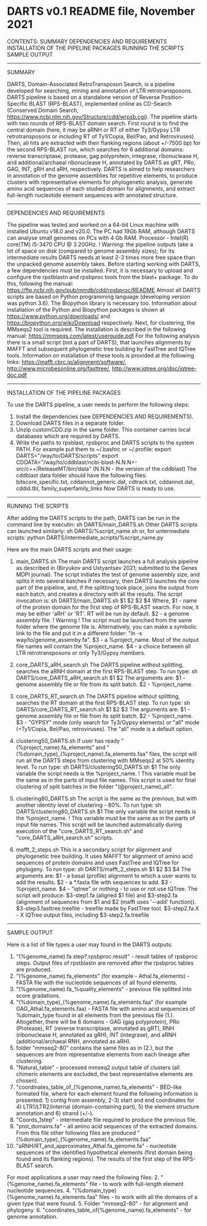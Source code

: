 DARTS v0.1 README file, November 2021
================================================================================

CONTENTS:
SUMMARY
DEPENDENCIES AND REQUIREMENTS
INSTALLATION OF THE PIPELINE PACKAGES
RUNNING THE SCRIPTS
SAMPLE OUTPUT

--------------------------------------------------------------------------------

SUMMARY

DARTS, Domain-Associated RetroTransposon Search, is a pipeline developed for searching, mining and annotation of LTR retrotransposons. DARTS pipeline is based on a standalone version of Reverse Position-Specific BLAST (RPS-BLAST), implemented online as CD-Search (Conserved Domain Search, https://www.ncbi.nlm.nih.gov/Structure/cdd/wrpsb.cgi). The pipeline starts with two rounds of RPS-BLAST domain search. First round is to find the central domain (here, it may be aRNH or RT of either Ty3/Gypsy LTR retrotransposons or including RT of Ty1/Copia, Bel/Pao, and Retroviruses). Then, all hits are extracted with their flanking regions (about +/-7500 bp) for the second RPS-BLAST run, which searches for 6 additional domains: reverse transcriptase, protease, gag polyprotein, integrase, ribonuclease H, and additional/archaeal ribonuclease H, annotated by DARTS as gRT, PRo, GAG, INT, gRH and aRH, respectively. DARTS is aimed to help researchers in annotation of the genome assemblies for repetitive elements, to produce clusters with representative elements for phylogenetic analysis, generate amino acid sequences of each studied domain for alignments, and extract full-length nucleotide element sequences with annotated structure.

--------------------------------------------------------------------------------

DEPENDENCIES AND REQUIREMENTS

The pipeline was tested and worked on a 64-bit Linux machine with installed Ubuntu v18.0 and v20.0. The PC had 19Gb RAM, although DARTS can analyse small genomes on PCs with 4 Gb RAM. Processor - Intel(R) core(TM) i5-3470 CPU @ 3.20GHz. ! Warning: the pipeline outputs take a lot of space on disk (compared to genome assembly sizes); for its intermediate results DARTS needs at least 2-3 times more free space than the unpacked genome assembly takes.
Before starting working with DARTS, a few dependencies must be installed. First, it is necessary to upload and configure the rpstblastn and rpsbproc tools from the blast+ package. To do this, following the manual: https://ftp.ncbi.nih.gov/pub/mmdb/cdd/rpsbproc/README
Almost all DARTS scripts are based on Python programming language (developing version was python 3.6). The Biopython library is necessary too. Information about installation of the Python and Biopython packages is shown at https://www.python.org/downloads/ and https://biopython.org/wiki/Download respectively.
Next, for clustering, the MMseqs2 tool is required. The installation is described in the following manual: https://mmseqs.com/latest/userguide.pdf
For the following analysis there is a small script (not a part of DARTS), that launches alignments by MAFFT and subsequent phylogenetic tree building by FastTree and IQTree tools. Information on installation of these tools is provided at the following links: https://mafft.cbrc.jp/alignment/software/, http://www.microbesonline.org/fasttree/, http://www.iqtree.org/doc/iqtree-doc.pdf

--------------------------------------------------------------------------------

INSTALLATION OF THE PIPELINE PACKAGES

To use the DARTS pipeline, a user needs to perform the following steps:
1. Install the dependencies (see DEPENDENCIES AND REQUIREMENTS).
2. Download DARTS files in a separate folder.
3. Unzip customCDD.zip in the same folder. This container carries local databases which are required by DARTS.
4. Write the paths to rpsblast, rpsbproc and DARTS scripts to the system PATH. For example put them to ~/.bashrc or ~/.profile:
   export DARTS="/way/to/DARTS/scripts" 
   export CDDATA="/way/to/cddblast/ncbi-blast-N.N.N+-src/c++/ReleaseMT/bin/data" (N.N.N - the version of the cddblast)
The cddblast data folder should have the following files: bitscore_specific.txt, cddannot_generic.dat, cdtrack.txt, cddannot.dat, cddid.tbl, family_superfamily_links
Now DARTS is ready to use.

--------------------------------------------------------------------------------

RUNNING THE SCRIPTS

After adding the DARTS scripts to the path, DARTS can be run in the command line by executin:
  sh DARTS/main_DARTS.sh
Other DARTS scripts can launched similarly: 
  sh DARTS/%script_name.sh
or, for untermediate scripts:
  python DARTS/intermediate_scripts/%script_name.py 

Here are the main DARTS scripts and their usage:
1. main_DARTS.sh
The main DARTS script launches a full analysis pipeline as described in (Biryukov and Ustyantsev 2021; submitted to the Genes MDPI journal).  The script initiates the test of genome assembly size, and splits it into several batches if necessary, then DARTS launches the core part of the pipeline, and, if the splitting took place, joins the output from each batch, and creates a directory with all the results. The script invocation is:
  sh DARTS/main_DARTS.sh $1 $2 $3 $4
Where, $1 - name of the protein domain for the first step of RPS-BLAST search. For now, it may be either 'aRH' or 'RT'. RT will be run by default.
$2 - a genome assembly file. ! Warning ! The script must be launched from the same folder where the genome file is. Alternatively, you can make a symbolic link to the file and put it in a different folder: "ln -s way/to/genome_assemby.fa".
$3 - a %project_name. Most of the output file names will contain the %project_name.
$4 - a choice between all LTR retrotransposons or only Ty3/Gypsy members.

2. core_DARTS_aRH_search.sh
The DARTS pipeline without splitting, searches the aRNH domain at the first RPS-BLAST step. To run type:
  sh DARTS/core_DARTS_aRH_search.sh $1 $2
The arguments are: $1 - genome assembly file or file from its split batch. $2 - %project_name.

3. core_DARTS_RT_search.sh
The DARTS pipeline without splitting, searches the RT domain at the first RPS-BLAST step. To run type:
  sh DARTS/core_DARTS_RT_search.sh $1 $2 $3
The arguments are: $1 - genome assembly file or file from its split batch. $2 - %project_name. $3 - "GYPSY" mode (only search for Ty3/Gypsy elements) or "all" mode (+Ty1/Copia, Bel/Pao, retroviruses). The "all" mode is a default option.

4. clustering50_DARTS.sh
If user has ready "(%project_name).fa_elements" and "(%domain_type)_(%project_name).fa_elements.faa" files, the script will run all the DARTS steps from clustering with MMseqs2 at 50% identity level. To run type:
  sh DARTS/clustering50_DARTS.sh $1
The only variable the script needs is the %project_name. ! This variable must be the same as in the parts of input file names.
This script is used for final clustering of split batches in the folder "(@project_name)_all".

5. clustering80_DARTS.sh
The script is the same as the previous, but with another identity level of clustering - 80%. To run type:
  sh DARTS/clustering80_DARTS.sh $1
The only variable the script needs is the %project_name. ! This variable must be the same as in the parts of input file names. This script will be launched automatically during execution of the "core_DARTS_RT_search.sh" and "core_DARTS_aRH_search.sh" scripts.

6. mafft_2_steps.sh
This is a secondary script for alignment and phylogenetic tree building. It uses MAFFT for alignment of amino acid sequences of protein domains and uses FastTree and IQTree for phylogeny. To run type:
  sh DARTS/mafft_2_steps.sh $1 $2 $3 $4
The arguments are: $1 - a basal (profile) alignment to which a user wants to add the results. $2 - a *.fasta file with sequences to add. $3 - %project_name. $4 - "iqtree" or nothing - to use or not use IQTree.
The script will produce: $3-step1.fa (aligned $1 file) and  $3-step2.fa (alignment of sequences from $1 and $2 (mafft uses '--add' function)). $3-step3.fasttree.treefile - treefile made by FastTree tool. $3-step2.fa.X - X IQTree output files, including $3-step2.fa.treefile

--------------------------------------------------------------------------------

SAMPLE OUTPUT

Here is a list of file types a user may found in the DARTS outputs:
1. "(%genome_name).fa.step?.rpsbproc.result" - result tables of rpsbproc steps. Output files of rpstblastn are removed after the rpsbproc tables are produced.
2. "(%genome_name).fa_elements" (for example - Athal.fa_elements) - FASTA file with the nucleotide sequences of all found elements.
3. "(%genome_name).fa_%quality_elements" - previous file splitted into score gradations.
4. "(%domain_type)_(%genome_name).fa_elements.faa" (for example GAG_Athal.fa_elements.faa) - FASTA file with amino acid sequences of %domain_type found in all elements from the    previous file (1.). Altogether, there will be 6 domains - GAG (gag polyprotein), PRo (Protease), RT (reverse transcriptase, annotated as gRT), RNH (ribonuclease H, annotated    as gRH), INT (integrase), and aRNH (additional/archaeal RNH, annotated as aRH).
4. folder "mmseq2-80" contains the same files as in (2.), but the sequences are from representative elements from each lineage after clustering.
5. "Natural_table" - processed mmseq2 output table of clusters (all chimeric elements are excluded, the best representative elements are chosen).
6. "coordinates_table_of_(%genome_name).fa_elements" - BED-like formated file, where for each element found the following information is presented: 1) contig from assembly, 2-3)    start and end coordinates for 4) LTR1/LTR2/internal (domain-containing part), 5) the element structure annotation and 6) strand (+/-).
7. "Coords_1step" - intermediate file required to produce the previous file.
8. "prot_domains.fa" - all amino acid sequences of the extracted domains. From this file other following files are produced "(%domain_type)_(%genome_name).fa_elements.faa"
9. "aRNH/RT_and_approximates_Athal.fa_genome.fa" - nucleotide sequences of the identified hypothetical elements (first domain being found and its flanking regions). The results    of the first step of the RPS-BLAST search.

For most applications a user may need the following files: 2. "(%genome_name).fa_elements" file - to work with full-length element nucleotide sequences. 4. "(%domain_type)(%genome_name).fa_elements.faa" files - to work with all the domains of a given type that were found. 5. Folder "mmseq2-80" - for alignment and phylogeny. 6. "coordinates_table_of(%genome_name).fa_elements" - for genome annotation.
